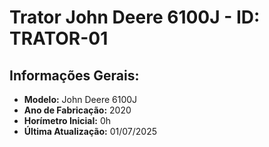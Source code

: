 # Trator John Deere 6100J - ID: TRATOR-01

## Informações Gerais:

- **Modelo:** John Deere 6100J
- **Ano de Fabricação:** 2020
- **Horímetro Inicial:** 0h
- **Última Atualização:** 01/07/2025

